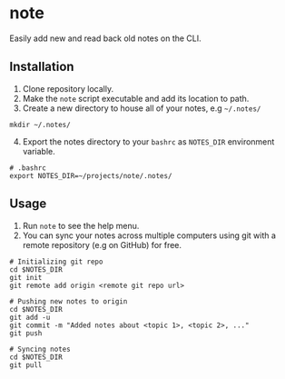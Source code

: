 # note

Easily add new and read back old notes on the CLI.

## Installation

1. Clone repository locally.
2. Make the `note` script executable and add its location to path.
3. Create a new directory to house all of your notes, e.g `~/.notes/`
```
mkdir ~/.notes/
```
4. Export the notes directory to your `bashrc` as `NOTES_DIR` environment variable.
```
# .bashrc
export NOTES_DIR=~/projects/note/.notes/
```

## Usage

1. Run `note` to see the help menu.
2. You can sync your notes across multiple computers using git with a remote repository (e.g on GitHub) for free. 
```
# Initializing git repo
cd $NOTES_DIR
git init
git remote add origin <remote git repo url>

# Pushing new notes to origin
cd $NOTES_DIR
git add -u
git commit -m "Added notes about <topic 1>, <topic 2>, ..."
git push

# Syncing notes
cd $NOTES_DIR
git pull
```
